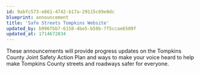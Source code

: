 ```yaml
---
id: 9abfc573-e661-4742-b17a-29115c69e0dc
blueprint: announcement
title: 'Safe Streets Tompkins Website'
updated_by: b996fbb7-6158-4be5-b58b-7f5ccae6509f
updated_at: 1714672834
---
```

These announcements will provide progress updates on the Tompkins County Joint Safety Action Plan and ways to make your voice heard to help make Tompkins County streets and roadways safer for everyone.
